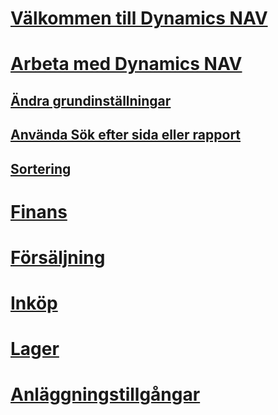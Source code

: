 # [Välkommen till Dynamics NAV](index.md)

# [Arbeta med Dynamics NAV](ui-work-product.md)
## [Ändra grundinställningar](ui-change-basic-settings.md)
## [Använda Sök efter sida eller rapport](ui-search.md)
## [Sortering](ui-sorting.md)

# [Finans](finance-setup.md)
# [Försäljning](sales-manage-sales.md)
# [Inköp](purchasing-manage-purchasing.md)
# [Lager](inventory-manage-inventory.md)
# [Anläggningstillgångar](fa-manage.md)
